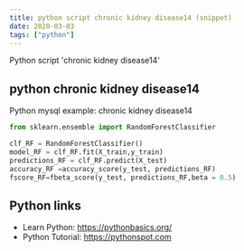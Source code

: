```yaml
---
title: python script chronic kidney disease14 (snippet)
date: 2020-03-03
tags: ["python"]
---
```

Python script 'chronic kidney disease14'


## python chronic kidney disease14

Python mysql example: chronic kidney disease14

```python
from sklearn.ensemble import RandomForestClassifier

clf_RF = RandomForestClassifier()
model_RF = clf_RF.fit(X_train,y_train)
predictions_RF = clf_RF.predict(X_test)
accuracy_RF =accuracy_score(y_test, predictions_RF)
fscore_RF=fbeta_score(y_test, predictions_RF,beta = 0.5)

```

## Python links

- Learn Python: https://pythonbasics.org/
- Python Tutorial: https://pythonspot.com
